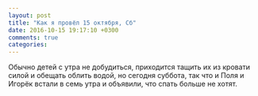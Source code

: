 ```yaml
---
layout: post
title: "Как я провёл 15 октября, Сб"
date: 2016-10-15 19:17:10 +0300
comments: true
categories: 
---
```

Обычно детей с утра не добудиться, приходится тащить их из кровати силой и обещать облить водой, но сегодня суббота, так что и Поля и Игорёк встали в семь утра и объявили, что спать больше не хотят.